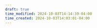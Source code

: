 ```yaml
---
draft: true
time_modified: 2024-10-03T14:14:39-04:00
time_created: 2024-10-03T14:03:01-04:00
---
```

